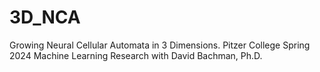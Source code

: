 # 3D_NCA
Growing Neural Cellular Automata in 3 Dimensions. Pitzer College Spring 2024 Machine Learning Research with David Bachman, Ph.D.
